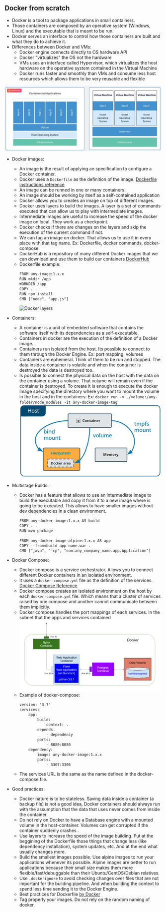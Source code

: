 ## Docker from scratch

* Docker is a tool to package applications in small containers.
* Those containers are composed by an operative system (Windows, Linux) and the executable that is meant to be run.
* Docker serves an interface to control how those containers are built and what they do to achieve it.
* Differences between Docker and VMs:
    * Docker engine connects directly to OS hardware API
    * Docker "virtualizes" the OS not the hardware
    * VMs uses an interface called Hypervisor, which virtualizes the host hardware on the operative system contained in the Virtual Machine
    * Docker runs faster and smoothly than VMs and consume less host resources which allows them to be very reusable and flexible

![Docker](https://github.com/Groxalf/docker-workshop/blob/master/img/docker-vs-vms.jpg?raw=true)


* Docker images:
    * An image is the result of applying an specification to configure a Docker container.
    * Docker uses a ``Dockerfile`` as the definition of the image. [Dockerfile instructions reference](https://docs.docker.com/engine/reference/builder/)
    * An image can be runned in one or many containers.
    * An image should be working by itself as a self-contained application
    * Docker allows you to creates an image on top of different images.
    * Docker uses layers to build the images. A layer is a set of commands executed that can allow us to play with intermediate images.
    * Intermediate images are useful to increase the speed of the docker image on local. They work as a checkpoint.
    * Docker checks if there are changes on the layers and skip the execution of the current command if not.
    * We can tag an image on docker. That allows us to use it in every place with that tag name. Ex: Dockerfile, docker commands, docker-compose
    * DockerHub is a repository of many different Docker images that we can download and use them to build our containers [DockerHub](http://hub.docker.com)
    * Dockerfile example:
        ```
        FROM any-image:1.x.x
        RUN mkdir /app
        WORKDIR /app
        COPY . .
        RUN npm install
        CMD ["node", "app.js"]
        ```
      ![Docker layers](https://blog.risingstack.com/content/images/2019/08/docker-layers.png)
    
* Containers:
    * A container is a unit of embedded software that contains the software itself with its dependencies as a self-executable.
    * Containers in docker are the execution of the definition of a Docker image.
    * Containers run isolated from the host. Its possible to connect to them through the Docker Engine. Ex: port mapping, volumes
    * Containers are ephemeral. Think of them to be run and stopped. The data inside a container is volatile and when the container is destroyed the data is destroyed too.
    * Is possible to connect the physical data on the host with the data on the container using a volume. That volume will remain even if the container is destroyed. To create it is enough to execute the docker image specifying the directory where you want to mount the volume in the host and in the containers: Ex: `docker run -v ./volume:/any-folder/node_modules -it any-docker-image-tag`
    ![Volumes](https://github.com/Groxalf/docker-workshop/blob/master/img/volumes.png?raw=true)

* Multistage Builds:
    * Docker has a feature that allows to use an intermediate image to build the executable and copy it from it to a new image where is going to be executed. This allows to have smaller images without dev dependencies in a clean environment.
        ```
        FROM any-docker-image:1.x.x AS build
        COPY . .
        RUN mvn package
        
        FROM any-docker-image-alpine:1.x.x AS app
        COPY --from=build app-name.war .
        CMD ["java", "-cp", "com.any_company_name.app.Application"]
        ```

* Docker Compose:
    * Docker compose is a service orchestrator. Allows you to connect different Docker containers in an isolated environment.
    * It uses a ``docker-compose.yml`` file as the definition of the services. [Docker Compose Reference](https://docs.docker.com/compose/compose-file/)
    * Docker compose creates an isolated environment on the host by each `docker-compose.yml` file. Which means that a cluster of services raised by one compose and another cannot communicate between them implicitly.
    * Docker compose handles the port mappings of each services. In the subnet that the apps and services contained 
    ![Docker-compose map](https://raw.githubusercontent.com/Groxalf/docker-workshop/master/img/docker-compose-architecture.png)
    * Example of docker-compose:
        ```
        version: '3.7'
        services:
            app:
                build:
                    context: .
                depends:
                    - dependency
                ports:
                    - 8080:8080
            dependency:
                image: any-docker-image:1.x.x
                ports:
                    - 3307:3306
        ```
    * The services URL is the same as the name defined in the docker-compose file.
    
* Good practices:
    * Docker nature is to be stateless. Saving data inside a container (a backup file) is not a good idea, Docker containers should always run with the assumption that the data that uses never comes from inside the container.
    * Do not rely on Docker to have a Database engine with a mounted volume in the host-container. Volumes can get corrupted if the container suddenly crashes .
    * Use layers to increase the speed of the image building. Put at the beggining of the Dockerfile those things that change less (like dependency installation), system updates, etc. And at the end what usually changes more.
    * Build the smallest images possible. Use alpine images to run your applications whenever its possible. Alpine images are better to run applications because their small size makes them more flexible/fast/debuggable than their Ubuntu/CentOS/Debian relatives.
    * Use `.dockerignore` to avoid checking changes over files that are not important for the building pipeline. And when building the context to spend less time sending it to the Docker Engine.
    * Best practices for Dockerfile [by Docker](https://docs.docker.com/develop/develop-images/dockerfile_best-practices/)
    * Tag properly your images. Do not rely on the random naming of docker.